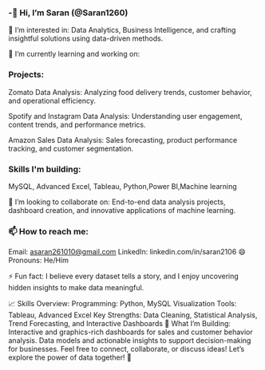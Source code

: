 ### -👋 Hi, I’m Saran (@Saran1260)
👀 I’m interested in:
Data Analytics, Business Intelligence, and crafting insightful solutions using data-driven methods.

🌱 I’m currently learning and working on:

### Projects:

Zomato Data Analysis:
Analyzing food delivery trends, customer behavior, and operational efficiency.

Spotify and Instagram Data Analysis:
Understanding user engagement, content trends, and performance metrics.

Amazon Sales Data Analysis:
Sales forecasting, product performance tracking, and customer segmentation.

### Skills I'm building:
MySQL, Advanced Excel, Tableau, Python,Power BI,Machine learning 

💞️ I’m looking to collaborate on:
End-to-end data analysis projects, dashboard creation, and innovative applications of machine learning.

### 📫 How to reach me:

Email: asaran261010@gmail.com
LinkedIn: linkedin.com/in/saran2106
😄 Pronouns:
He/Him

⚡ Fun fact:
I believe every dataset tells a story, and I enjoy uncovering hidden insights to make data meaningful.

📈 Skills Overview:
Programming: Python, MySQL
Visualization Tools: Tableau, Advanced Excel
Key Strengths: Data Cleaning, Statistical Analysis, Trend Forecasting, and Interactive Dashboards
🚀 What I’m Building:
Interactive and graphics-rich dashboards for sales and customer behavior analysis.
Data models and actionable insights to support decision-making for businesses.
Feel free to connect, collaborate, or discuss ideas! Let’s explore the power of data together! 🚀
